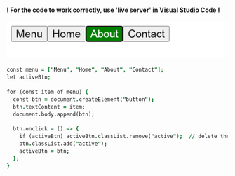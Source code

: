﻿
#### ! For the code to work correctly, use 'live server' in Visual Studio Code !

![Checked Menu](https://github.com/AndriiKot/JS__Courses__/blob/main/Alexandr_Dudukalo/2024__VanillaJS-Advanced/Practice/_01_checked-menu/images/__v1_0_0__.png)

```j
const menu = ["Menu", "Home", "About", "Contact"];
let activeBtn;

for (const item of menu) {
  const btn = document.createElement("button");
  btn.textContent = item;
  document.body.append(btn);

  btn.onclick = () => {
    if (activeBtn) activeBtn.classList.remove("active");  // delete the old active button
    btn.classList.add("active");
    activeBtn = btn;
  };
}
```